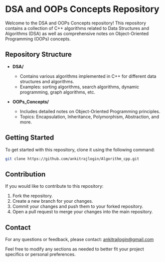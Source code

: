 
# DSA and OOPs Concepts Repository

Welcome to the DSA and OOPs Concepts repository! This repository contains a collection of C++ algorithms related to Data Structures and Algorithms (DSA) as well as comprehensive notes on Object-Oriented Programming (OOPs) concepts.

## Repository Structure

- **DSA/**
  - Contains various algorithms implemented in C++ for different data structures and algorithms.
  - Examples: sorting algorithms, search algorithms, dynamic programming, graph algorithms, etc.

- **OOPs_Concepts/**
  - Includes detailed notes on Object-Oriented Programming principles.
  - Topics: Encapsulation, Inheritance, Polymorphism, Abstraction, and more.

## Getting Started

To get started with this repository, clone it using the following command:

```bash
git clone https://github.com/ankitrajlogin/Algorithm_cpp.git
```

## Contribution
If you would like to contribute to this repository:

1. Fork the repository.
2. Create a new branch for your changes.
3. Commit your changes and push them to your forked repository.
4. Open a pull request to merge your changes into the main repository.



## Contact
For any questions or feedback, please contact: ankitrajlogin@gmail.com

Feel free to modify any sections as needed to better fit your project specifics or personal preferences.
